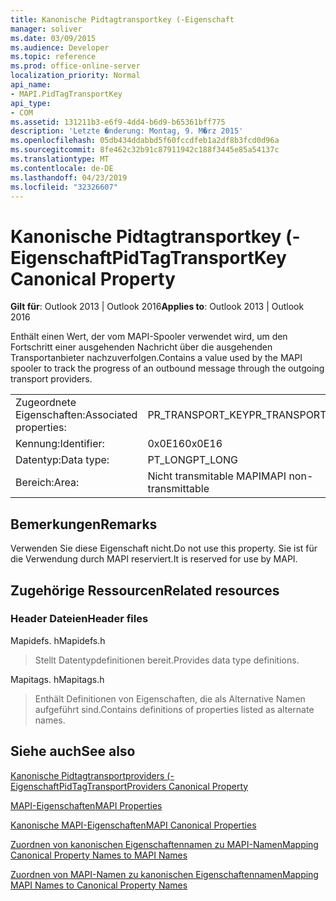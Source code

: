 ```yaml
---
title: Kanonische Pidtagtransportkey (-Eigenschaft
manager: soliver
ms.date: 03/09/2015
ms.audience: Developer
ms.topic: reference
ms.prod: office-online-server
localization_priority: Normal
api_name:
- MAPI.PidTagTransportKey
api_type:
- COM
ms.assetid: 131211b3-e6f9-4dd4-b6d9-b65361bff775
description: 'Letzte �nderung: Montag, 9. M�rz 2015'
ms.openlocfilehash: 05db434ddabbd5f60fccdfeb1a2df8b3fcd0d96a
ms.sourcegitcommit: 8fe462c32b91c87911942c188f3445e85a54137c
ms.translationtype: MT
ms.contentlocale: de-DE
ms.lasthandoff: 04/23/2019
ms.locfileid: "32326607"
---
```

# <a name="pidtagtransportkey-canonical-property"></a><span data-ttu-id="8e897-103">Kanonische Pidtagtransportkey (-Eigenschaft</span><span class="sxs-lookup"><span data-stu-id="8e897-103">PidTagTransportKey Canonical Property</span></span>

  
  
<span data-ttu-id="8e897-104">**Gilt für**: Outlook 2013 | Outlook 2016</span><span class="sxs-lookup"><span data-stu-id="8e897-104">**Applies to**: Outlook 2013 | Outlook 2016</span></span> 
  
<span data-ttu-id="8e897-105">Enthält einen Wert, der vom MAPI-Spooler verwendet wird, um den Fortschritt einer ausgehenden Nachricht über die ausgehenden Transportanbieter nachzuverfolgen.</span><span class="sxs-lookup"><span data-stu-id="8e897-105">Contains a value used by the MAPI spooler to track the progress of an outbound message through the outgoing transport providers.</span></span>
  
|||
|:-----|:-----|
|<span data-ttu-id="8e897-106">Zugeordnete Eigenschaften:</span><span class="sxs-lookup"><span data-stu-id="8e897-106">Associated properties:</span></span>  <br/> |<span data-ttu-id="8e897-107">PR_TRANSPORT_KEY</span><span class="sxs-lookup"><span data-stu-id="8e897-107">PR_TRANSPORT_KEY</span></span>  <br/> |
|<span data-ttu-id="8e897-108">Kennung:</span><span class="sxs-lookup"><span data-stu-id="8e897-108">Identifier:</span></span>  <br/> |<span data-ttu-id="8e897-109">0x0E16</span><span class="sxs-lookup"><span data-stu-id="8e897-109">0x0E16</span></span>  <br/> |
|<span data-ttu-id="8e897-110">Datentyp:</span><span class="sxs-lookup"><span data-stu-id="8e897-110">Data type:</span></span>  <br/> |<span data-ttu-id="8e897-111">PT_LONG</span><span class="sxs-lookup"><span data-stu-id="8e897-111">PT_LONG</span></span>  <br/> |
|<span data-ttu-id="8e897-112">Bereich:</span><span class="sxs-lookup"><span data-stu-id="8e897-112">Area:</span></span>  <br/> |<span data-ttu-id="8e897-113">Nicht transmitable MAPI</span><span class="sxs-lookup"><span data-stu-id="8e897-113">MAPI non-transmittable</span></span>  <br/> |
   
## <a name="remarks"></a><span data-ttu-id="8e897-114">Bemerkungen</span><span class="sxs-lookup"><span data-stu-id="8e897-114">Remarks</span></span>

<span data-ttu-id="8e897-115">Verwenden Sie diese Eigenschaft nicht.</span><span class="sxs-lookup"><span data-stu-id="8e897-115">Do not use this property.</span></span> <span data-ttu-id="8e897-116">Sie ist für die Verwendung durch MAPI reserviert.</span><span class="sxs-lookup"><span data-stu-id="8e897-116">It is reserved for use by MAPI.</span></span>
  
## <a name="related-resources"></a><span data-ttu-id="8e897-117">Zugehörige Ressourcen</span><span class="sxs-lookup"><span data-stu-id="8e897-117">Related resources</span></span>

### <a name="header-files"></a><span data-ttu-id="8e897-118">Header Dateien</span><span class="sxs-lookup"><span data-stu-id="8e897-118">Header files</span></span>

<span data-ttu-id="8e897-119">Mapidefs. h</span><span class="sxs-lookup"><span data-stu-id="8e897-119">Mapidefs.h</span></span>
  
> <span data-ttu-id="8e897-120">Stellt Datentypdefinitionen bereit.</span><span class="sxs-lookup"><span data-stu-id="8e897-120">Provides data type definitions.</span></span>
    
<span data-ttu-id="8e897-121">Mapitags. h</span><span class="sxs-lookup"><span data-stu-id="8e897-121">Mapitags.h</span></span>
  
> <span data-ttu-id="8e897-122">Enthält Definitionen von Eigenschaften, die als Alternative Namen aufgeführt sind.</span><span class="sxs-lookup"><span data-stu-id="8e897-122">Contains definitions of properties listed as alternate names.</span></span>
    
## <a name="see-also"></a><span data-ttu-id="8e897-123">Siehe auch</span><span class="sxs-lookup"><span data-stu-id="8e897-123">See also</span></span>



[<span data-ttu-id="8e897-124">Kanonische Pidtagtransportproviders (-Eigenschaft</span><span class="sxs-lookup"><span data-stu-id="8e897-124">PidTagTransportProviders Canonical Property</span></span>](pidtagtransportproviders-canonical-property.md)


[<span data-ttu-id="8e897-125">MAPI-Eigenschaften</span><span class="sxs-lookup"><span data-stu-id="8e897-125">MAPI Properties</span></span>](mapi-properties.md)
  
[<span data-ttu-id="8e897-126">Kanonische MAPI-Eigenschaften</span><span class="sxs-lookup"><span data-stu-id="8e897-126">MAPI Canonical Properties</span></span>](mapi-canonical-properties.md)
  
[<span data-ttu-id="8e897-127">Zuordnen von kanonischen Eigenschaftennamen zu MAPI-Namen</span><span class="sxs-lookup"><span data-stu-id="8e897-127">Mapping Canonical Property Names to MAPI Names</span></span>](mapping-canonical-property-names-to-mapi-names.md)
  
[<span data-ttu-id="8e897-128">Zuordnen von MAPI-Namen zu kanonischen Eigenschaftennamen</span><span class="sxs-lookup"><span data-stu-id="8e897-128">Mapping MAPI Names to Canonical Property Names</span></span>](mapping-mapi-names-to-canonical-property-names.md)

